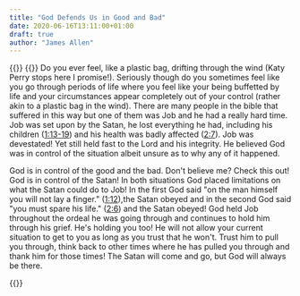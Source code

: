 ```yaml
---
title: "God Defends Us in Good and Bad"
date: 2020-06-16T13:11:00+01:00
draft: true
author: "James Allen"
---
```


{{<centered-text type="heading" text="God Defends Us in the Good and Bad">}}
{{<centered-text type="verse" text="The Lord said to Satan, 'Very well, then, he is in your hands; but you must spare his life.'. Job 2:6">}}
Do you ever feel, like a plastic bag, drifting through the wind (Katy Perry stops here I promise!). Seriously though do you sometimes feel like you go through periods of life where you feel like your being buffetted by life and your circumstances appear completely out of your control (rather akin to a plastic bag in the wind). There are many people in the bible that suffered in this way but one of them was Job and he had a really hard time. Job was set upon by the Satan, he lost everything he had, including his children ([1:13-19][1]) and his health was badly affected ([2:7][2]). Job was devestated! Yet still held fast to the Lord and his integrity. He believed God was in control of the situation albeit unsure as to why any of it happened. 

God is in control of the good and the bad. Don't believe me? Check this out! God is in control of the Satan! In both situations God placed limitations on what the Satan could do to Job! In the first God said "on the man himself you will not lay a finger." ([1:12][3]),the Satan obeyed and in the second God said "you must spare his life." ([2:6][4]) and the Satan obeyed! God held Job throughout the ordeal he was going through and continues to hold him through his grief. He's holding you too! He will not allow your current situation to get to you as long as you trust that he won't. Trust him to pull you through, think back to other times where he has pulled you through and thank him for those times! The Satan will come and go, but God will always be there.

{{<centered-text type="verse" text="Submit yourselves to God, resist the devil and he will flee from you. James 4:7">}}

[1]: https://www.biblegateway.com/passage/?search=Job+1%3A13-19&version=NIV
[2]: https://www.biblegateway.com/passage/?search=Job+2%3A7&version=NIV
[3]: https://www.biblegateway.com/passage/?search=Job+1%3A12&version=NIV
[4]: https://www.biblegateway.com/passage/?search=Job+2%3A6&version=NIV